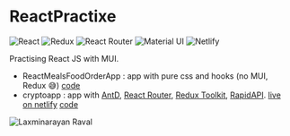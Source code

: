 # ReactPractixe

![React](https://img.shields.io/badge/React-20232A?style=for-the-badge&logo=react&logoColor=61DAFB)
![Redux](https://img.shields.io/badge/Redux-593D88?style=for-the-badge&logo=redux&logoColor=white)
![React Router](https://img.shields.io/badge/React_Router-CA4245?style=for-the-badge&logo=react-router&logoColor=white)
![Material UI](https://img.shields.io/badge/Material--UI-0081CB?style=for-the-badge&logo=material-ui&logoColor=white)
![Netlify](https://img.shields.io/badge/Netlify-00C7B7?style=for-the-badge&logo=netlify&logoColor=white)

Practising React JS with MUI.

- ReactMealsFoodOrderApp : app with pure css and hooks (no MUI, Redux 😅) [code](https://github.com/laxminarayanRaval/ReactPractixe/tree/main/ReactMealsFoodOrderApp)
- cryptoapp : app with [AntD](https://ant.design/), [React Router](https://reactrouter.com/), [Redux Toolkit](https://redux-toolkit.js.org/), [RapidAPI](https://rapidapi.com/). [live on netlify](https://lx-crypto-app.netlify.app/) [code](https://github.com/laxminarayanRaval/ReactPractixe/tree/main/cryptoapp)

![Laxminarayan Raval](https://img.shields.io/github/followers/{laxminarayanRaval}.svg?style=social&label=Follow)
